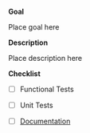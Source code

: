 **Goal**

Place goal here

**Description**

Place description here

**Checklist**

- [ ] Functional Tests
- [ ] Unit Tests
- [ ] [Documentation]()

